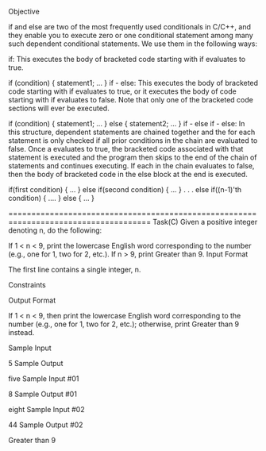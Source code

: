 Objective

if and else are two of the most frequently used conditionals in C/C++, and they enable you to execute zero or one conditional statement among many such dependent conditional statements. We use them in the following ways:

if: This executes the body of bracketed code starting with  if  evaluates to true.

if (condition) {
    statement1;
    ...
}
if - else: This executes the body of bracketed code starting with  if  evaluates to true, or it executes the body of code starting with  if  evaluates to false. Note that only one of the bracketed code sections will ever be executed.

if (condition) {
    statement1;
    ...
}
else {
    statement2;
    ...
}
if - else if - else: In this structure, dependent statements are chained together and the  for each statement is only checked if all prior conditions in the chain are evaluated to false. Once a  evaluates to true, the bracketed code associated with that statement is executed and the program then skips to the end of the chain of statements and continues executing. If each  in the chain evaluates to false, then the body of bracketed code in the else block at the end is executed.

if(first condition) {
    ...
}
else if(second condition) {
    ...
}
.
.
.
else if((n-1)'th condition) {
    ....
}
else {
    ...
}

=====================================================================================
Task(C)
Given a positive integer denoting n, do the following:

If 1 < n < 9, print the lowercase English word corresponding to the number (e.g., one for 1, two for 2, etc.).
If n > 9, print Greater than 9.
Input Format

The first line contains a single integer, n.

Constraints

Output Format

If 1 < n < 9, then print the lowercase English word corresponding to the number (e.g., one for 1, two for 2, etc.); otherwise, print Greater than 9 instead.

Sample Input

5
Sample Output

five
Sample Input #01

8
Sample Output #01

eight
Sample Input #02

44
Sample Output #02

Greater than 9
